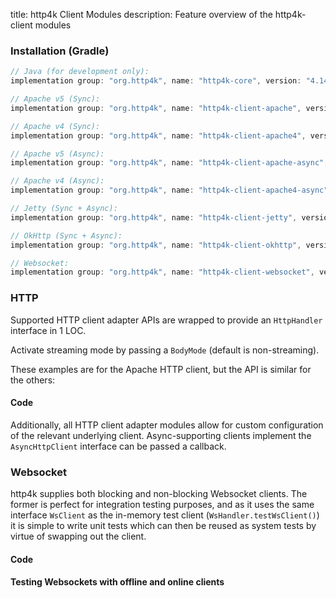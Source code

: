 title: http4k Client Modules
description: Feature overview of the http4k-client modules

### Installation (Gradle)

```groovy
// Java (for development only):
implementation group: "org.http4k", name: "http4k-core", version: "4.14.1.2"

// Apache v5 (Sync): 
implementation group: "org.http4k", name: "http4k-client-apache", version: "4.14.1.2"

// Apache v4 (Sync): 
implementation group: "org.http4k", name: "http4k-client-apache4", version: "4.14.1.2"

// Apache v5 (Async): 
implementation group: "org.http4k", name: "http4k-client-apache-async", version: "4.14.1.2"

// Apache v4 (Async): 
implementation group: "org.http4k", name: "http4k-client-apache4-async", version: "4.14.1.2"

// Jetty (Sync + Async): 
implementation group: "org.http4k", name: "http4k-client-jetty", version: "4.14.1.2"

// OkHttp (Sync + Async): 
implementation group: "org.http4k", name: "http4k-client-okhttp", version: "4.14.1.2"

// Websocket: 
implementation group: "org.http4k", name: "http4k-client-websocket", version: "4.14.1.2"
```

### HTTP
Supported HTTP client adapter APIs are wrapped to provide an `HttpHandler` interface in 1 LOC.

Activate streaming mode by passing a `BodyMode` (default is non-streaming).

These examples are for the Apache HTTP client, but the API is similar for the others:

#### Code [<img class="octocat"/>](https://github.com/http4k/http4k/blob/master/src/docs/guide/reference/clients/example_http.kt)

<script src="https://gist-it.appspot.com/https://github.com/http4k/http4k/blob/master/src/docs/guide/reference/clients/example_http.kt"></script>

Additionally, all HTTP client adapter modules allow for custom configuration of the relevant underlying client. Async-supporting clients implement the `AsyncHttpClient` interface can be passed a callback.

### Websocket
http4k supplies both blocking and non-blocking Websocket clients. The former is perfect for integration testing purposes, and as it uses the same interface `WsClient` as the in-memory test client (`WsHandler.testWsClient()`) it is simple to write unit tests which can then be reused as system tests by virtue of swapping out the client.

#### Code [<img class="octocat"/>](https://github.com/http4k/http4k/blob/master/src/docs/guide/reference/clients/example_websocket.kt)

<script src="https://gist-it.appspot.com/https://github.com/http4k/http4k/blob/master/src/docs/guide/reference/clients/example_websocket.kt"></script>

#### Testing Websockets with offline and online clients [<img class="octocat"/>](https://github.com/http4k/http4k/blob/master/src/docs/guide/reference/clients/TestingWebsockets.kt)

<script src="https://gist-it.appspot.com/https://github.com/http4k/http4k/blob/master/src/docs/guide/reference/clients/TestingWebsockets.kt"></script>
